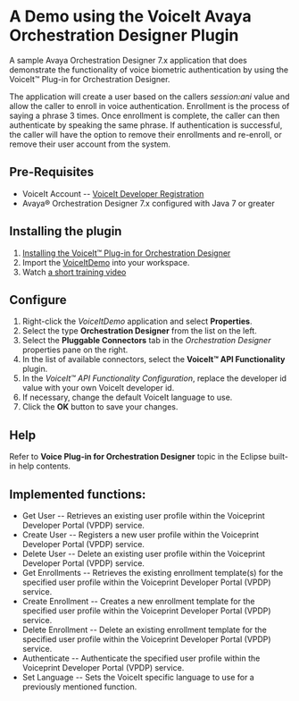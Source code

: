 # A Demo using the VoiceIt Avaya Orchestration Designer Plugin

A sample Avaya Orchestration Designer 7.x application that does demonstrate the functionality of voice biometric authentication by
using the VoiceIt&trade; Plug-in for Orchestration Designer.

The application will create a user based on the callers *session:ani* value and allow the caller to enroll in voice authentication.
Enrollment is the process of saying a phrase 3 times. Once enrollment is complete, the caller can then authenticate by speaking the
same phrase. If authentication is successful, the caller will have the option to remove their enrollments and re-enroll, or remove
their user account from the system.

## Pre-Requisites

- VoiceIt Account -- [VoiceIt Developer Registration](https://siv.voiceprintportal.com/getDeveloperID.jsp)
- Avaya&reg; Orchestration Designer 7.x configured with Java 7 or greater

## Installing the plugin

1. [Installing the VoiceIt&trade; Plug-in for Orchestration Designer](http://voiceit.tech/avayainstall/)
2. Import the [VoiceItDemo](https://github.com/voiceittech/voiceit-avaya-demo/archive/master.zip) into your workspace.
3. Watch [a short training video](https://youtu.be/A3HdESzKa8Y)

## Configure

1. Right-click the *VoiceItDemo* application and select **Properties**.
2. Select the type **Orchestration Designer** from the list on the left.
3. Select the **Pluggable Connectors** tab in the *Orchestration Designer* properties pane on the right.
4. In the list of available connectors, select the **VoiceIt&trade; API Functionality** plugin.
5. In the *VoiceIt&trade; API Functionality Configuration*, replace the developer id value with your own VoiceIt developer id.
6. If necessary, change the default VoiceIt language to use. 
6. Click the **OK** button to save your changes.

## Help

Refer to **Voice Plug-in for Orchestration Designer** topic in the Eclipse built-in help contents.

## Implemented functions:

- Get User -- Retrieves an existing user profile within the Voiceprint Developer Portal (VPDP) service.
- Create User -- Registers a new user profile within the Voiceprint Developer Portal (VPDP) service.
- Delete User -- Delete an existing user profile within the Voiceprint Developer Portal (VPDP) service.
- Get Enrollments -- Retrieves the existing enrollment template(s) for the specified user profile within the Voiceprint Developer Portal (VPDP) service.
- Create Enrollment -- Creates a new enrollment template for the specified user profile within the Voiceprint Developer Portal (VPDP) service.
- Delete Enrollment -- Delete an existing enrollment template for the specified user profile within the Voiceprint Developer Portal (VPDP) service.
- Authenticate -- Authenticate the specified user profile within the Voiceprint Developer Portal (VPDP) service.
- Set Language -- Sets the VoiceIt specific language to use for a previously mentioned function.
